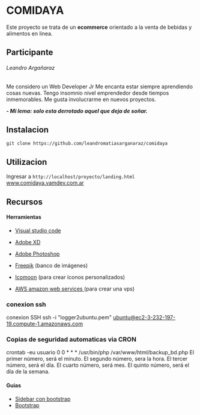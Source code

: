 # COMIDAYA

Este proyecto se trata de un **ecommerce** orientado a la venta de bebidas y alimentos en linea.



## Participante

###### Leandro Argañaraz

Me considero un Web Developer Jr Me encanta estar siempre aprendiendo cosas nuevas. Tengo insomnio nivel emprendedor desde tiempos inmemorables. Me gusta involucrarme en nuevos proyectos. 

***- Mi lema: solo esta derrotado aquel que deja de soñar.***


## Instalacion

```git clone https://github.com/leandromatiasarganaraz/comidaya```



## Utilizacion

Ingresar a ```http://localhost/proyecto/landing.html```
www.comidaya.vamdev.com.ar


## Recursos

#### Herramientas

- [Visual studio code](https://code.visualstudio.com/)
- [Adobe XD](https://www.adobe.com/la/products/xd.html) 
- [Adobe Photoshop](https://www.adobe.com/la/products/photoshop.html?promoid=PC1PQQ5T&mv=other)

- [Freepik](https://www.freepik.es/) (banco de imágenes)
- [Icomoon](https://icomoon.io) (para crear íconos personalizados)
- [AWS amazon web services ]() (para crear una vps)

### conexion ssh 
conexion SSH ssh -i "logger2ubuntu.pem" ubuntu@ec2-3-232-197-19.compute-1.amazonaws.com

### Copias de seguridad automaticas via  CRON
crontab -eu usuario
0 0 * * * /usr/bin/php /var/www/html/backup_bd.php
El primer número, será el minuto.
El segundo número, sera la hora.
El tercer número, será el día.
El cuarto número, será mes.
El quinto número, será el día de la semana.
#### Guias

- [Sidebar con bootstrap](https://bootstrapious.com/p/bootstrap-sidebar)
- [Bootstrap](https://getbootstrap.com/)


